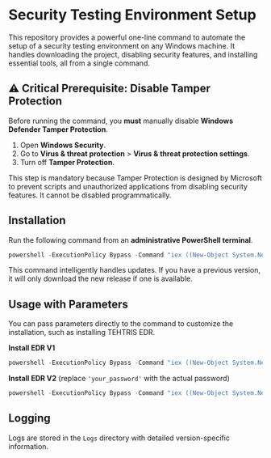 # Security Testing Environment Setup

This repository provides a powerful one-line command to automate the setup of a security testing environment on any Windows machine. It handles downloading the project, disabling security features, and installing essential tools, all from a single command.

## ⚠️ Critical Prerequisite: Disable Tamper Protection

Before running the command, you **must** manually disable **Windows Defender Tamper Protection**.

1.  Open **Windows Security**.
2.  Go to **Virus & threat protection** > **Virus & threat protection settings**.
3.  Turn off **Tamper Protection**.

This step is mandatory because Tamper Protection is designed by Microsoft to prevent scripts and unauthorized applications from disabling security features. It cannot be disabled programmatically.

## Installation

Run the following command from an **administrative PowerShell terminal**.

```powershell
powershell -ExecutionPolicy Bypass -Command "iex ((New-Object System.Net.WebClient).DownloadString('https://raw.githubusercontent.com/dungxtd/tehtris-env-setup/master/install.ps1'))"
```

This command intelligently handles updates. If you have a previous version, it will only download the new release if one is available.

## Usage with Parameters

You can pass parameters directly to the command to customize the installation, such as installing TEHTRIS EDR.

**Install EDR V1**
```powershell
powershell -ExecutionPolicy Bypass -Command "iex ((New-Object System.Net.WebClient).DownloadString('https://raw.githubusercontent.com/dungxtd/tehtris-env-setup/master/install.ps1'))" -InstallEdrV1
```

**Install EDR V2** (replace `'your_password'` with the actual password)
```powershell
powershell -ExecutionPolicy Bypass -Command "iex ((New-Object System.Net.WebClient).DownloadString('https://raw.githubusercontent.com/dungxtd/tehtris-env-setup/master/install.ps1'))" -InstallEdrV2 -UninstallEdrPassword 'your_password'
```

## Logging

Logs are stored in the `Logs` directory with detailed version-specific information.
